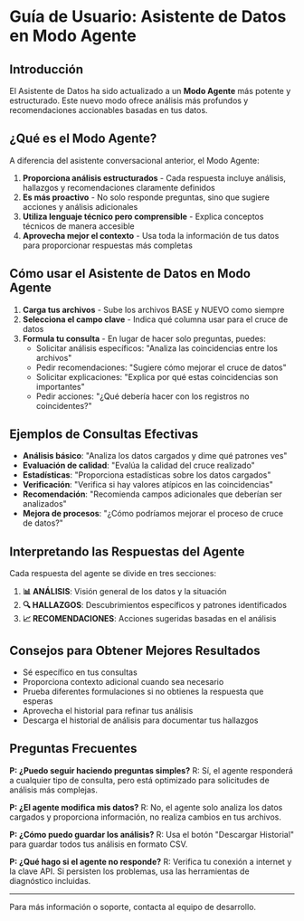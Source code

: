 # Guía de Usuario: Asistente de Datos en Modo Agente

## Introducción

El Asistente de Datos ha sido actualizado a un **Modo Agente** más potente y estructurado. Este nuevo modo ofrece análisis más profundos y recomendaciones accionables basadas en tus datos.

## ¿Qué es el Modo Agente?

A diferencia del asistente conversacional anterior, el Modo Agente:

1. **Proporciona análisis estructurados** - Cada respuesta incluye análisis, hallazgos y recomendaciones claramente definidos
2. **Es más proactivo** - No solo responde preguntas, sino que sugiere acciones y análisis adicionales
3. **Utiliza lenguaje técnico pero comprensible** - Explica conceptos técnicos de manera accesible
4. **Aprovecha mejor el contexto** - Usa toda la información de tus datos para proporcionar respuestas más completas

## Cómo usar el Asistente de Datos en Modo Agente

1. **Carga tus archivos** - Sube los archivos BASE y NUEVO como siempre
2. **Selecciona el campo clave** - Indica qué columna usar para el cruce de datos
3. **Formula tu consulta** - En lugar de hacer solo preguntas, puedes:
   - Solicitar análisis específicos: "Analiza las coincidencias entre los archivos"
   - Pedir recomendaciones: "Sugiere cómo mejorar el cruce de datos"
   - Solicitar explicaciones: "Explica por qué estas coincidencias son importantes"
   - Pedir acciones: "¿Qué debería hacer con los registros no coincidentes?"

## Ejemplos de Consultas Efectivas

- **Análisis básico**: "Analiza los datos cargados y dime qué patrones ves"
- **Evaluación de calidad**: "Evalúa la calidad del cruce realizado"
- **Estadísticas**: "Proporciona estadísticas sobre los datos cargados"
- **Verificación**: "Verifica si hay valores atípicos en las coincidencias"
- **Recomendación**: "Recomienda campos adicionales que deberían ser analizados"
- **Mejora de procesos**: "¿Cómo podríamos mejorar el proceso de cruce de datos?"

## Interpretando las Respuestas del Agente

Cada respuesta del agente se divide en tres secciones:

1. **📊 ANÁLISIS**: Visión general de los datos y la situación
2. **🔍 HALLAZGOS**: Descubrimientos específicos y patrones identificados
3. **📈 RECOMENDACIONES**: Acciones sugeridas basadas en el análisis

## Consejos para Obtener Mejores Resultados

- Sé específico en tus consultas
- Proporciona contexto adicional cuando sea necesario
- Prueba diferentes formulaciones si no obtienes la respuesta que esperas
- Aprovecha el historial para refinar tus análisis
- Descarga el historial de análisis para documentar tus hallazgos

## Preguntas Frecuentes

**P: ¿Puedo seguir haciendo preguntas simples?**
R: Sí, el agente responderá a cualquier tipo de consulta, pero está optimizado para solicitudes de análisis más complejas.

**P: ¿El agente modifica mis datos?**
R: No, el agente solo analiza los datos cargados y proporciona información, no realiza cambios en tus archivos.

**P: ¿Cómo puedo guardar los análisis?**
R: Usa el botón "Descargar Historial" para guardar todos tus análisis en formato CSV.

**P: ¿Qué hago si el agente no responde?**
R: Verifica tu conexión a internet y la clave API. Si persisten los problemas, usa las herramientas de diagnóstico incluidas.

---

Para más información o soporte, contacta al equipo de desarrollo.

